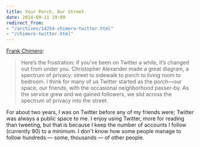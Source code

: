 ```yaml
---
title: Your Porch, Our Street
date: 2014-09-11 19:09
redirect_from:
- "/archives/14254-chimero-twitter.html"
- "/chimero-twitter.html"
---
```



[Frank Chimero](http://frankchimero.com/blog/from-the-porch-to-the-street/):

> Here’s the frustration: if you’ve been on Twitter a while, it’s changed out from under you. Christopher Alexander made a great diagram, a spectrum of privacy: street to sidewalk to porch to living room to bedroom. I think for many of us Twitter started as the porch—our space, our friends, with the occasional neighborhood passer-by. As the service grew and we gained followers, we slid across the spectrum of privacy into the street.

For about two years, I was on Twitter before any of my friends were; Twitter was always a public space to me. I enjoy using Twitter, more for reading than tweeting, but that is because I keep the number of accounts I follow (currently 90) to a minimum. I don't know how some people manage to follow hundreds &mdash; some, thousands &mdash; of other people.
